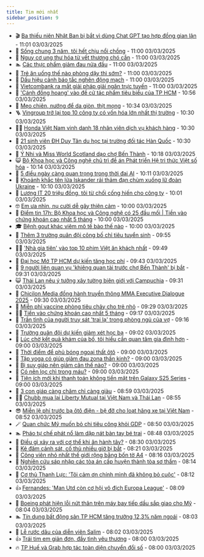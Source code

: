 ```yaml
---
title: Tim mới nhất
sidebar_position: 9
---
```


<!-- vnexpress-tin-moi-nhat:START -->
- 🎬 [Ba thiếu niên Nhật Ban bị bắt vì dùng Chat GPT tạo hợp đồng gian lận](https://vnexpress.net/ba-thieu-nien-nhat-ban-bi-bat-vi-dung-chat-gpt-tao-hop-dong-gian-lan-4856308.html) - 11:01 03/03/2025
- 🐎 [Sống chung 3 năm, tôi hết chịu nổi chồng](https://vnexpress.net/song-chung-3-nam-toi-het-chiu-noi-chong-4856241.html) - 11:00 03/03/2025
- 🦍 [Nguy cơ ung thư hóa từ vết thương chó cắn](https://vnexpress.net/nguy-co-ung-thu-hoa-tu-vet-thuong-cho-can-4856194.html) - 11:00 03/03/2025
- 🏊 [Các thực phẩm giảm đau nửa đầu](https://vnexpress.net/cac-thuc-pham-giam-dau-nua-dau-4856243.html) - 11:00 03/03/2025
- 🎊 [Trẻ ăn uống thế nào phòng dậy thì sớm?](https://vnexpress.net/tre-an-uong-the-nao-phong-day-thi-som-4856226.html) - 11:00 03/03/2025
- 🎃 [Dấu hiệu cảnh báo tắc nghẽn động mạch](https://vnexpress.net/dau-hieu-canh-bao-tac-nghen-dong-mach-4856059.html) - 11:00 03/03/2025
- 🧰 [Vietcombank ra mắt giải pháp giải ngân trực tuyến](https://vnexpress.net/vietcombank-ra-mat-giai-phap-giai-ngan-truc-tuyen-4855972.html) - 11:00 03/03/2025
- 🔭 [&#39;Cánh đồng hoang&#39; vào đề cử tác phẩm tiêu biểu của TP HCM](https://vnexpress.net/canh-dong-hoang-vao-de-cu-tac-pham-tieu-bieu-cua-tp-hcm-4856115.html) - 10:56 03/03/2025
- 🫶 [Mẹo chiên, nướng để da giòn, thịt mọng](https://vnexpress.net/meo-chien-nuong-de-da-gion-thit-mong-4856285.html) - 10:34 03/03/2025
- 🪜 [Vingroup trở lại top 10 công ty có vốn hóa lớn nhất thị trường](https://vnexpress.net/vingroup-tro-lai-top-10-cong-ty-co-von-hoa-lon-nhat-thi-truong-4856261.html) - 10:30 03/03/2025
- 👨‍🏫 [Honda Việt Nam vinh danh 18 nhân viên dịch vụ khách hàng](https://vnexpress.net/honda-viet-nam-vinh-danh-18-nhan-vien-dich-vu-khach-hang-4856302.html) - 10:30 03/03/2025
- 🎊 [21 sinh viên ĐH Duy Tân du học tại trường đối tác Hàn Quốc](https://vnexpress.net/21-sinh-vien-dh-duy-tan-du-hoc-tai-truong-doi-tac-han-quoc-4856291.html) - 10:30 03/03/2025
- 🎊 [Ý Nhi và Miss World Scotland dạo chợ Bến Thành](https://vnexpress.net/y-nhi-va-miss-world-scotland-dao-cho-ben-thanh-4856172.html) - 10:18 03/03/2025
- 😺 [Bộ Khoa học và Công nghệ chủ trì đề án Phát triển Hệ tri thức Việt số hóa](https://vnexpress.net/bo-khoa-hoc-va-cong-nghe-chu-tri-de-an-phat-trien-he-tri-thuc-viet-so-hoa-4856206.html) - 10:14 03/03/2025
- 🐘 [5 điều ngày càng quan trọng trong thời đại AI](https://vnexpress.net/5-dieu-ngay-cang-quan-trong-trong-thoi-dai-ai-4856309.html) - 10:11 03/03/2025
- 🌁 [Khoảnh khắc tên lửa Iskander rải thảm đạn chùm xuống lữ đoàn Ukraine](https://vnexpress.net/khoanh-khac-ten-lua-iskander-rai-tham-dan-chum-xuong-lu-doan-ukraine-4856215.html) - 10:10 03/03/2025
- 🐲 [Lương IT 20 triệu đồng, tôi từ chối cống hiến cho công ty](https://vnexpress.net/luong-it-20-trieu-dong-toi-tu-choi-cong-hien-cho-cong-ty-4856222.html) - 10:01 03/03/2025
- 🤓 [Em ưa nhìn, nụ cười dễ gây thiện cảm](https://vnexpress.net/em-ua-nhin-nu-cuoi-de-gay-thien-cam-4855989.html) - 10:00 03/03/2025
- 💪 [Điểm tin 17h: Bộ Khoa học và Công nghệ có 25 đầu mối | Tiền vào chứng khoán cao nhất 5 tháng](https://vnexpress.net/diem-tin-17h-bo-khoa-hoc-va-cong-nghe-co-25-dau-moi-tien-vao-chung-khoan-cao-nhat-5-thang-4856295.html) - 10:00 03/03/2025
- 🎓 [Bệnh gout khác viêm mô tế bào thế nào](https://vnexpress.net/benh-gout-khac-viem-mo-te-bao-the-nao-4856041.html) - 10:00 03/03/2025
- 🫣 [Thêm 3 trường quân đội công bố chỉ tiêu tuyển sinh](https://vnexpress.net/chi-tieu-tuyen-sinh-nam-2025-cua-truong-si-quan-luc-quan-2-truong-si-quan-cong-binh-va-truong-si-quan-thong-tin-4856249.html) - 09:55 03/03/2025
- 🧑‍💻 [&#39;Nhà gia tiên&#39; vào top 10 phim Việt ăn khách nhất](https://vnexpress.net/nha-gia-tien-vao-top-10-phim-viet-an-khach-nhat-4856262.html) - 09:49 03/03/2025
- 🐲 [Đại học Mở TP HCM dự kiến tăng học phí](https://vnexpress.net/dai-hoc-mo-tp-hcm-du-kien-tang-hoc-phi-4856245.html) - 09:43 03/03/2025
- 🌝 [9 người liên quan vụ &#39;khiêng quan tài trước chợ Bến Thành&#39; bị bắt](https://vnexpress.net/9-nguoi-lien-quan-vu-khieng-quan-tai-truoc-cho-ben-thanh-bi-bat-4856267.html) - 09:31 03/03/2025
- 😺 [Thái Lan nêu ý tưởng xây tường biên giới với Campuchia](https://vnexpress.net/thai-lan-neu-y-tuong-xay-tuong-bien-gioi-voi-campuchia-4856237.html) - 09:31 03/03/2025
- 🐎 [Chicilon Media đồng hành truyền thông MMA Executive Dialogue 2025](https://vnexpress.net/chicilon-media-dong-hanh-truyen-thong-mma-executive-dialogue-2025-4856259.html) - 09:30 03/03/2025
- 🎡 [Miễn phí vaccine phòng tiêu chảy cho trẻ nhỏ](https://vnexpress.net/mien-phi-vaccine-phong-tieu-chay-cho-tre-nho-4856264.html) - 09:29 03/03/2025
- 👨‍🏫 [Tiền vào chứng khoán cao nhất 5 tháng](https://vnexpress.net/tien-vao-chung-khoan-cao-nhat-5-thang-4856252.html) - 09:17 03/03/2025
- 🦆 [Trần tình của người truy sát &#39;trai lạ&#39; trong phòng ngủ của vợ](https://vnexpress.net/tran-tinh-cua-nguoi-truy-sat-trai-la-trong-phong-ngu-cua-vo-4856183.html) - 09:16 03/03/2025
- 🚦 [Trường quân đội dự kiến giảm xét học bạ](https://vnexpress.net/truong-quan-doi-du-kien-giam-xet-hoc-ba-4855816.html) - 09:02 03/03/2025
- 💫 [Lúc chờ kết quả khám của bố, tôi hiểu cần quan tâm gia đình hơn](https://vnexpress.net/luc-cho-ket-qua-kham-cua-bo-toi-hieu-can-quan-tam-gia-dinh-hon-4855940.html) - 09:00 03/03/2025
- 🎉 [Thời điểm để phủ bóng ngoại thất ôtô](https://vnexpress.net/thoi-diem-de-phu-bong-ngoai-that-oto-4856250.html) - 09:00 03/03/2025
- 🌋 [Tập yoga có giúp giảm đau zona thần kinh?](https://vnexpress.net/tap-yoga-co-giup-giam-dau-zona-than-kinh-4856233.html) - 09:00 03/03/2025
- 🤖 [Bị suy giáp nên giảm cân thế nào?](https://vnexpress.net/bi-suy-giap-nen-giam-can-the-nao-4856221.html) - 09:00 03/03/2025
- 🦏 [Có nên lọc chì trong máu?](https://vnexpress.net/co-nen-loc-chi-trong-mau-4856117.html) - 09:00 03/03/2025
- 🦩 [Tiện ích mới khi thanh toán không tiền mặt trên Galaxy S25 Series](https://vnexpress.net/tien-ich-moi-khi-thanh-toan-khong-tien-mat-tren-galaxy-s25-series-4854817.html) - 09:00 03/03/2025
- 👺 [3 con giáp càng chăm chỉ càng giàu](https://vnexpress.net/van-may-12-con-giap-con-giap-may-man-3-con-giap-cang-cham-chi-cang-giau-4856216.html) - 08:59 03/03/2025
- 🧑‍🏫 [Chubb mua lại Liberty Mutual tại Việt Nam và Thái Lan](https://vnexpress.net/chubb-mua-lai-liberty-mutual-tai-viet-nam-va-thai-lan-4856219.html) - 08:55 03/03/2025
- 😎 [Miễn lệ phí trước bạ ôtô điện - bệ đỡ cho loạt hãng xe tại Việt Nam](https://vnexpress.net/mien-le-phi-truoc-ba-oto-dien-be-do-cho-loat-hang-xe-tai-viet-nam-4856029.html) - 08:52 03/03/2025
- 🪄 [Quan chức Mỹ muốn bỏ chi tiêu công khỏi GDP](https://vnexpress.net/quan-chuc-my-muon-bo-chi-tieu-cong-khoi-gdp-4856199.html) - 08:50 03/03/2025
- 🏊 [Pháo tự chế phát nổ làm dập nát bàn tay bé trai](https://vnexpress.net/phao-tu-che-phat-no-lam-dap-nat-ban-tay-be-trai-4856182.html) - 08:48 03/03/2025
- 💃 [Điều gì xảy ra với cơ thể khi ăn hành tây?](https://vnexpress.net/dieu-gi-xay-ra-voi-co-the-khi-an-hanh-tay-4856066.html) - 08:30 03/03/2025
- 🦆 [Kẻ đâm cảnh sát, cố thủ nhiều giờ bị bắt](https://vnexpress.net/ke-dam-canh-sat-co-thu-nhieu-gio-bi-bat-4856218.html) - 08:21 03/03/2025
- 🎊 [Công viên nhỏ nhất thế giới rộng bằng bốn tờ A4](https://vnexpress.net/cong-vien-nho-nhat-the-gioi-rong-bang-bon-to-a4-4856024.html) - 08:16 03/03/2025
- 👺 [Nghiên cứu sáp nhập các tòa án cấp huyện thành tòa sơ thẩm](https://vnexpress.net/nghien-cuu-sap-nhap-cac-tand-cap-huyen-thanh-toa-so-tham-4856196.html) - 08:14 03/03/2025
- 🎡 [Cơ thủ Thanh Lực: &#39;Tôi cảm ơn chính mình đã không bỏ cuộc&#39;](https://vnexpress.net/co-thu-thanh-luc-toi-cam-on-chinh-minh-da-khong-bo-cuoc-4856139.html) - 08:12 03/03/2025
- 👍 [Fernandes: &#39;Man Utd còn cơ hội vô địch Europa League&#39;](https://vnexpress.net/fernandes-man-utd-con-co-hoi-vo-dich-europa-league-4856188.html) - 08:09 03/03/2025
- 🐎 [Boeing phát hiện lỗi nứt thân trên máy bay tiếp dầu sắp giao cho Mỹ](https://vnexpress.net/boeing-phat-hien-loi-nut-than-tren-may-bay-tiep-dau-sap-giao-cho-my-4856178.html) - 08:04 03/03/2025
- 🏊 [Tín dụng bất động sản TP HCM tăng trưởng 12,3% năm ngoái](https://vnexpress.net/tin-dung-bat-dong-san-tp-hcm-tang-truong-12-3-nam-ngoai-4856156.html) - 08:03 03/03/2025
- 🦩 [Lễ rước dâu của diễn viên Salim](https://vnexpress.net/le-ruoc-dau-cua-dien-vien-salim-4856167.html) - 08:02 03/03/2025
- 👍 [Trái tim em giản đơn, đầy tình yêu thương](https://vnexpress.net/trai-tim-em-gian-don-day-tinh-yeu-thuong-4855995.html) - 08:00 03/03/2025
- 🔥 [TP Huế và Grab hợp tác toàn diện chuyển đổi số](https://vnexpress.net/tp-hue-va-grab-hop-tac-toan-dien-chuyen-doi-so-4856161.html) - 08:00 03/03/2025<!-- vnexpress-tin-moi-nhat:END -->
